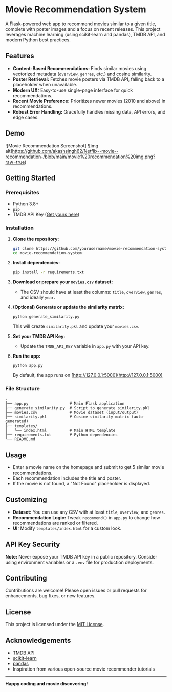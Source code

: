 # Movie Recommendation System

A Flask-powered web app to recommend movies similar to a given title, complete with poster images and a focus on recent releases. This project leverages machine learning (using scikit-learn and pandas), TMDB API, and modern Python best practices.

## Features

- **Content-Based Recommendations:** Finds similar movies using vectorized metadata (`overview`, `genres`, etc.) and cosine similarity.
- **Poster Retrieval:** Fetches movie posters via TMDB API, falling back to a placeholder when unavailable.
- **Modern UX:** Easy-to-use single-page interface for quick recommendations.
- **Recent Movie Preference:** Prioritizes newer movies (2010 and above) in recommendations.
- **Robust Error Handling:** Gracefully handles missing data, API errors, and edge cases.

## Demo

![Movie Recommendation Screenshot]
 ![img alt]https://github.com/akashsingh62/Netflix--movie--recommendation-/blob/main/movie%20recommendation%20img.png?raw=true)

## Getting Started

### Prerequisites

- Python 3.8+
- `pip`
- TMDB API Key ([Get yours here](https://www.themoviedb.org/documentation/api))

### Installation

1. **Clone the repository:**
   ```bash
   git clone https://github.com/yourusername/movie-recommendation-system.git
   cd movie-recommendation-system
   ```

2. **Install dependencies:**
   ```bash
   pip install -r requirements.txt
   ```

3. **Download or prepare your `movies.csv` dataset:**
   - The CSV should have at least the columns: `title`, `overview`, `genres`, and ideally `year`.

4. **(Optional) Generate or update the similarity matrix:**
   ```bash
   python generate_similarity.py
   ```
   This will create `similarity.pkl` and update your `movies.csv`.

5. **Set your TMDB API Key:**
   - Update the `TMDB_API_KEY` variable in `app.py` with your API key.

6. **Run the app:**
   ```bash
   python app.py
   ```
   By default, the app runs on [http://127.0.0.1:5000](http://127.0.0.1:5000)

### File Structure

```
.
├── app.py                  # Main Flask application
├── generate_similarity.py  # Script to generate similarity.pkl
├── movies.csv              # Movie dataset (input/output)
├── similarity.pkl          # Cosine similarity matrix (auto-generated)
├── templates/
│   └── index.html          # Main HTML template
├── requirements.txt        # Python dependencies
└── README.md
```

## Usage

- Enter a movie name on the homepage and submit to get 5 similar movie recommendations.
- Each recommendation includes the title and poster.
- If the movie is not found, a "Not Found" placeholder is displayed.

## Customizing

- **Dataset:** You can use any CSV with at least `title`, `overview`, and `genres`.
- **Recommendation Logic:** Tweak `recommend()` in `app.py` to change how recommendations are ranked or filtered.
- **UI:** Modify `templates/index.html` for a custom look.

## API Key Security

**Note:** Never expose your TMDB API key in a public repository. Consider using environment variables or a `.env` file for production deployments.

## Contributing

Contributions are welcome! Please open issues or pull requests for enhancements, bug fixes, or new features.

## License

This project is licensed under the [MIT License](LICENSE).

## Acknowledgements

- [TMDB API](https://www.themoviedb.org/documentation/api)
- [scikit-learn](https://scikit-learn.org/)
- [pandas](https://pandas.pydata.org/)
- Inspiration from various open-source movie recommender tutorials

---

**Happy coding and movie discovering!**
